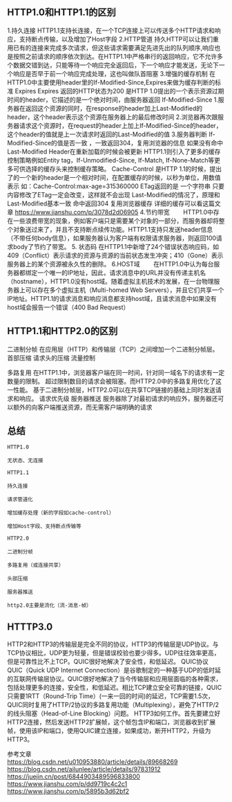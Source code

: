 ## HTTP1.0和HTTP1.1的区别
1.持久连接
    HTTP1.1支持长连接，在一个TCP连接上可以传送多个HTTP请求和响应，支持断点传输，以及增加了Host字段
2.HTTP管道
    持久HTTP可以让我们重用已有的连接来完成多次请求，但这些请求需要满足先进先出的队列顺序,响应也是按照之前请求的顺序依次到达。在HTTP1.1中严格串行的返回响应，它不允许多个数据交错到达，只能等待一个响应完全返回后，下一个响应才能发送，无论下一个响应是否早于前一个响应完成处理，这也叫做队首阻塞
3.增强的缓存机制
    在HTTP1.0中主要使用header里的If-Modified-Since,Expires来做为缓存判断的标准
        Expires
          Expires 返回的HTTP状态为200 是HTTP 1.0提出的一个表示资源过期时间的header，它描述的是一个绝对时间，由服务器返回
        If-Modified-Since
          1.服务器在返回这个资源的同时，在response的header加上Last-Modified的header，这个header表示这个资源在服务器上的最后修改时间
          2.浏览器再次跟服务器请求这个资源时，在request的header上加上If-Modified-Since的header，这个header的值就是上一次请求时返回的Last-Modified的值 
          3.服务器判断   If-Modified-Since的值是否一致 ，一致返回304，复用浏览器的信息 如果没有命中Last-Modified Header在重新加载的时候会被更新
    HTTP1.1则引入了更多的缓存控制策略例如Entity tag，If-Unmodified-Since, If-Match, If-None-Match等更多可供选择的缓存头来控制缓存策略。
       Cache-Control 是HTTP 1.1的时候，提出了的一个新的header是一个相对时间，在配置缓存的时候，以秒为单位，用数值表示
       如：Cache-Control:max-age=315360000
       ETag返回的是 一个字符串 只要内容修改了ETag一定会改变，这样就不会出现 Last-Modified的情况了，原理和Last-Modified基本一致  命中返回304 复用浏览器缓存
    详细的缓存可以看这篇文章  https://www.jianshu.com/p/3078d2d06905
4.节约带宽
       HTTP1.0中存在一些浪费带宽的现象，例如客户端只是需要某个对象的一部分，而服务器却将整个对象送过来了，并且不支持断点续传功能。HTTP1.1支持只发送header信息（不带任何body信息），如果服务器认为客户端有权限请求服务器，则返回100请求body了节约了带宽。
5. 状态码
  在HTTP1.1中新增了24个错误状态响应码，如409（Conflict）表示请求的资源与资源的当前状态发生冲突；410（Gone）表示服务器上的某个资源被永久性的删除。
6.HOST域
       在HTTP1.0中认为每台服务器都绑定一个唯一的IP地址，因此，请求消息中的URL并没有传递主机名（hostname），HTTP1.0没有host域。随着虚拟主机技术的发展，在一台物理服务器上可以存在多个虚拟主机（Multi-homed Web Servers），并且它们共享一个IP地址。HTTP1.1的请求消息和响应消息都支持host域，且请求消息中如果没有host域会报告一个错误（400 Bad Request）

## HTTP1.1和HTTP2.0的区别
  二进制分帧
    在应用层（HTTP）和传输层（TCP）之间增加一个二进制分帧层。
  首部压缩
    请求头的压缩
  流量控制

  多路复用
    在HTTP1.1中，浏览器客户端在同一时间，针对同一域名下的请求有一定数量的限制。
超过限制数目的请求会被阻塞。而HTTP2.0中的多路复用优化了这一性能。
基于二进制分帧层，HTTP2.0可以在共享TCP链接的基础上同时发送请求和响应。
  请求优先级
  服务器推送
    服务器除了对最初请求的响应外，服务器还可以额外的向客户端推送资源，而无需客户端明确的请求

## 总结
    HTTP1.0

    无状态、无连接

    HTTP1.1

    持久连接

    请求管道化

    增加缓存处理（新的字段如cache-control）

    增加Host字段、支持断点传输等

    HTTP2.0

    二进制分帧

    多路复用（或连接共享）

    头部压缩

    服务器推送

    http2.0主要是流化（流-消息-帧）


## HTTTP3.0
  HTTP2和HTTP3的传输层是完全不同的协议，HTTP3的传输层是UDP协议。与TCP协议相比，UDP更为轻量，但是错误校验也要少得多。UDP往往效率更高，但是可靠性比不上TCP。QUIC很好地解决了安全性，和低延迟。
  QUIC协议
  QUIC（Quick UDP Internet Connection）是谷歌制定的一种基于UDP的低时延的互联网传输层协议。QUIC很好地解决了当今传输层和应用层面临的各种需求，包括处理更多的连接，安全性，和低延迟。相比TCP建立安全可靠的链接，QUIC只需要1RTT（Round-Trip Time）(一来一回的时间)的延迟，TCP需要1.5次，QUIC同时复用了HTTP/2协议的多路复用功能（Multiplexing），避免了HTTP/2的线头阻塞（Head-of-Line Blocking）问题。
  HTTP3如何工作。首先要建立好HTTP2连接，然后发送HTTP2扩展帧，这个帧包含IP和端口，浏览器收到扩展帧，使用该IP和端口，使用QUIC建立连接，如果成功，断开HTTP2，升级为HTTP3。


参考文章  
https://blog.csdn.net/u010953880/article/details/89668269
https://blog.csdn.net/ailunlee/article/details/97831912
https://juejin.cn/post/6844903489596833800
https://www.jianshu.com/p/dd9719c4c2c1
https://www.jianshu.com/p/5895b3d62bf2
